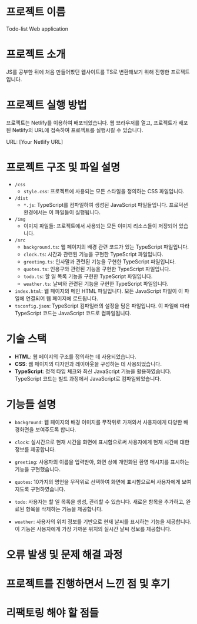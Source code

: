 # 프로젝트 이름

Todo-list Web application

# 프로젝트 소개

JS를 공부한 뒤에 처음 만들어봤던 웹사이트를 TS로 변환해보기 위해 진행한 프로젝트 입니다.

# 프로젝트 실행 방법

프로젝트는 Netlify를 이용하여 배포되었습니다. 웹 브라우저를 열고, 프로젝트가 배포된 Netlify의 URL에 접속하여 프로젝트를 실행시킬 수 있습니다.

URL: [Your Netlify URL]

# 프로젝트 구조 및 파일 설명

- `/css`
  - `style.css`: 프로젝트에 사용되는 모든 스타일을 정의하는 CSS 파일입니다.
- `/dist`
  - `*.js`: TypeScript를 컴파일하여 생성된 JavaScript 파일들입니다. 프로덕션 환경에서는 이 파일들이 실행됩니다.
- `/img`
  - 이미지 파일들: 프로젝트에서 사용되는 모든 이미지 리소스들이 저장되어 있습니다.
- `/src`
  - `background.ts`: 웹 페이지의 배경 관련 코드가 있는 TypeScript 파일입니다.
  - `clock.ts`: 시간과 관련된 기능을 구현한 TypeScript 파일입니다.
  - `greeting.ts`: 인사말과 관련된 기능을 구현한 TypeScript 파일입니다.
  - `quotes.ts`: 인용구와 관련된 기능을 구현한 TypeScript 파일입니다.
  - `todo.ts`: 할 일 목록 기능을 구현한 TypeScript 파일입니다.
  - `weather.ts`: 날씨와 관련된 기능을 구현한 TypeScript 파일입니다.
- `index.html`: 웹 페이지의 메인 HTML 파일입니다. 모든 JavaScript 파일이 이 파일에 연결되어 웹 페이지에 로드됩니다.
- `tsconfig.json`: TypeScript 컴파일러의 설정을 담은 파일입니다. 이 파일에 따라 TypeScript 코드는 JavaScript 코드로 컴파일됩니다.

# 기술 스택

- **HTML**: 웹 페이지의 구조를 정의하는 데 사용되었습니다.
- **CSS**: 웹 페이지의 디자인과 레이아웃을 구성하는 데 사용되었습니다.
- **TypeScript**: 정적 타입 체크와 최신 JavaScript 기능을 활용하였습니다. TypeScript 코드는 빌드 과정에서 JavaScript로 컴파일되었습니다.

# 기능들 설명

- `background`: 웹 페이지의 배경 이미지를 무작위로 가져와서 사용자에게 다양한 배경화면을 보여주도록 합니다.

- `clock`: 실시간으로 현재 시간을 화면에 표시함으로써 사용자에게 현재 시간에 대한 정보를 제공합니다.

- `greeting`: 사용자의 이름을 입력받아, 화면 상에 개인화된 환영 메시지를 표시하는 기능을 구현했습니다.

- `quotes`: 10가지의 명언을 무작위로 선택하여 화면에 표시함으로써 사용자에게 보여지도록 구현하였습니다.

- `todo`: 사용자는 할 일 목록을 생성, 관리할 수 있습니다. 새로운 항목을 추가하고, 완료된 항목을 삭제하는 기능을 제공합니다.

- `weather`: 사용자의 위치 정보를 기반으로 현재 날씨를 표시하는 기능을 제공합니다. 이 기능은 사용자에게 가장 가까운 위치의 실시간 날씨 정보를 제공합니다.

# 오류 발생 및 문제 해결 과정

# 프로젝트를 진행하면서 느낀 점 및 후기

# 리팩토링 해야 할 점들
